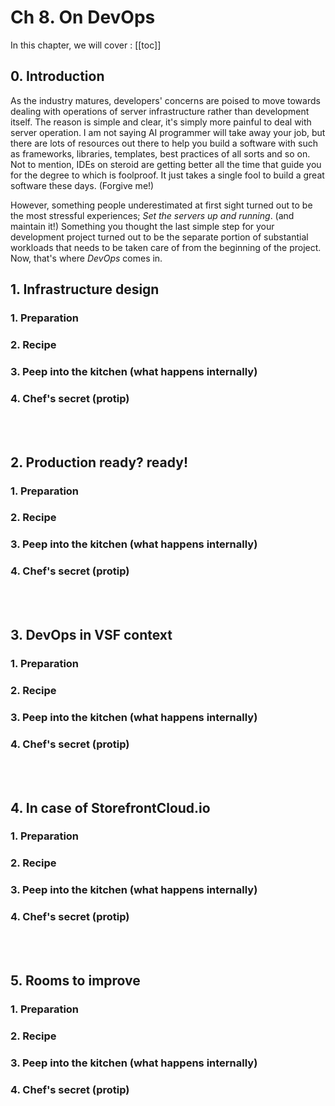 # Ch 8. On DevOps 

In this chapter, we will cover : 
[[toc]]

## 0. Introduction
As the industry matures, developers' concerns are poised to move towards dealing with operations of server infrastructure rather than development itself. The reason is simple and clear, it's simply more painful to deal with server operation. I am not saying AI programmer will take away your job, but there are lots of resources out there to help you build a software with such as frameworks, libraries, templates, best practices of all sorts and so on. Not to mention, IDEs on steroid are getting better all the time that guide you for the degree to which is foolproof. It just takes a single fool to build a great software these days. (Forgive me!) 

However, something people underestimated at first sight turned out to be the most stressful experiences; _Set the servers up and running_. (and maintain it!) Something you thought the last simple step for your development project turned out to be the separate portion of substantial workloads that needs to be taken care of from the beginning of the project. Now, that's where _DevOps_ comes in.  

## 1. Infrastructure design
### 1. Preparation
### 2. Recipe
### 3. Peep into the kitchen (what happens internally)
### 4. Chef's secret (protip)
<br />
<br />

## 2. Production ready? ready!
### 1. Preparation
### 2. Recipe
### 3. Peep into the kitchen (what happens internally)
### 4. Chef's secret (protip)
<br />
<br />

## 3. DevOps in VSF context
### 1. Preparation
### 2. Recipe
### 3. Peep into the kitchen (what happens internally)
### 4. Chef's secret (protip)
<br />
<br />

## 4. In case of StorefrontCloud.io
### 1. Preparation
### 2. Recipe
### 3. Peep into the kitchen (what happens internally)
### 4. Chef's secret (protip)
<br />
<br />

## 5. Rooms to improve
### 1. Preparation
### 2. Recipe
### 3. Peep into the kitchen (what happens internally)
### 4. Chef's secret (protip)
<br />
<br />